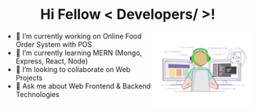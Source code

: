 <h1 align="center">Hi Fellow < Developers/ >!</h1>

<img width="40%" align="right" alt="Github" src="images/clone.gif" />

- 🔭 I’m currently working on Online Food Order System with POS
- 🌱 I’m currently learning MERN (Mongo, Express, React, Node)
- 👯 I’m looking to collaborate on Web Projects
- 💬 Ask me about Web Frontend & Backend Technologies
